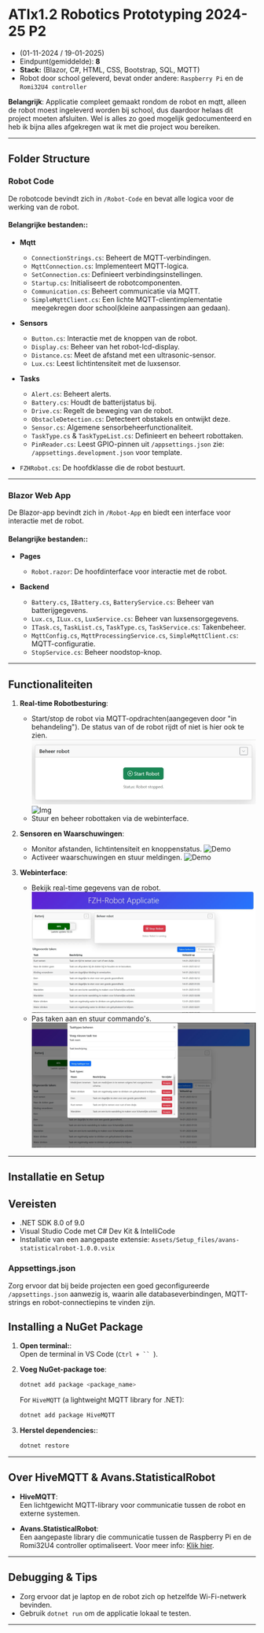 # ATIx1.2 Robotics Prototyping 2024-25 P2
- (01-11-2024 / 19-01-2025)
- Eindpunt(gemiddelde): **8**
- **Stack:** (Blazor, C#, HTML, CSS, Bootstrap, SQL, MQTT)
- Robot door school geleverd, bevat onder andere: `Raspberry Pi` en de `Romi32U4 controller`

**Belangrijk**: Applicatie compleet gemaakt rondom de robot en mqtt, alleen de robot moest ingeleverd worden bij school, dus daardoor helaas dit project moeten afsluiten. Wel is alles zo goed mogelijk gedocumenteerd en heb ik bijna alles afgekregen wat ik met die project wou bereiken.

---

## Folder Structure

### **Robot Code**
De robotcode bevindt zich in `/Robot-Code` en bevat alle logica voor de werking van de robot.

#### **Belangrijke bestanden:**:

- **Mqtt**
  - `ConnectionStrings.cs`: Beheert de MQTT-verbindingen.
  - `MqttConnection.cs`: Implementeert MQTT-logica.
  - `SetConnection.cs`: Definieert verbindingsinstellingen.
  - `Startup.cs`: Initialiseert de robotcomponenten.
  - `Communication.cs`: Beheert communicatie via MQTT.
  - `SimpleMqttClient.cs`: Een lichte MQTT-clientimplementatie meegekregen door school(kleine aanpassingen aan gedaan).

- **Sensors**
  - `Button.cs`: Interactie met de knoppen van de robot.
  - `Display.cs`: Beheer van het robot-lcd-display.
  - `Distance.cs`: Meet de afstand met een ultrasonic-sensor.
  - `Lux.cs`: Leest lichtintensiteit met de luxsensor.

- **Tasks**
  - `Alert.cs`: Beheert alerts.
  - `Battery.cs`: Houdt de batterijstatus bij.
  - `Drive.cs`: Regelt de beweging van de robot.
  - `ObstacleDetection.cs`: Detecteert obstakels en ontwijkt deze.
  - `Sensor.cs`: Algemene sensorbeheerfunctionaliteit.
  - `TaskType.cs` & `TaskTypeList.cs`: Definieert en beheert robottaken.
  - `PinReader.cs`: Leest GPIO-pinnen uit `/appsettings.json` zie: `/appsettings.development.json` voor template.

- `FZHRobot.cs`: De hoofdklasse die de robot bestuurt.

---

### **Blazor Web App**
De Blazor-app bevindt zich in `/Robot-App` en biedt een interface voor interactie met de robot.
#### **Belangrijke bestanden:**:

- **Pages**
  - `Robot.razor`: De hoofdinterface voor interactie met de robot.

- **Backend**
  - `Battery.cs`, `IBattery.cs`, `BatteryService.cs`: Beheer van batterijgegevens.
  - `Lux.cs`, `ILux.cs`, `LuxService.cs`: Beheer van luxsensorgegevens.
  - `ITask.cs`, `TaskList.cs`, `TaskType.cs`, `TaskService.cs`: Takenbeheer.
  - `MqttConfig.cs`, `MqttProcessingService.cs`, `SimpleMqttClient.cs`: MQTT-configuratie.
  - `StopService.cs`: Beheer noodstop-knop.

---

## Functionaliteiten

1. **Real-time Robotbesturing**:
   - Start/stop de robot via MQTT-opdrachten(aangegeven door "in behandeling"). De status van of de robot rijdt of niet is hier ook te zien.
   ![Img](Assets/Readme_addons/Robot_status.PNG)
   ![Img](Assets/Readme_addons/In_behandeling.gif)
   - Stuur en beheer robottaken via de webinterface.

2. **Sensoren en Waarschuwingen**:
   - Monitor afstanden, lichtintensiteit en knoppenstatus.
   ![Demo](Assets/Readme_addons/Rondrij_mode.gif)
   - Activeer waarschuwingen en stuur meldingen.
   ![Demo](Assets/Readme_addons/Stilstaan_mode_taak.gif)

3. **Webinterface**:
   - Bekijk real-time gegevens van de robot.
![Img](Assets/Readme_addons/Webpagina.PNG)
   - Pas taken aan en stuur commando's.
![Img](Assets/Readme_addons/Taken_scherm.PNG)

---

## Installatie en Setup

## Vereisten
- .NET SDK 8.0 of 9.0
- Visual Studio Code met C# Dev Kit & IntelliCode
- Installatie van een aangepaste extensie: `Assets/Setup_files/avans-statisticalrobot-1.0.0.vsix`

### **Appsettings.json**
Zorg ervoor dat bij beide projecten een goed geconfigureerde `/appsettings.json` aanwezig is, waarin alle databaseverbindingen, MQTT-strings en robot-connectiepins te vinden zijn.

## Installing a NuGet Package

1. **Open terminal:**:  
   Open de terminal in VS Code (`Ctrl + `` `).

2. **Voeg NuGet-package toe**:  
   ```bash
   dotnet add package <package_name>
   ```

   For `HiveMQTT` (a lightweight MQTT library for .NET):  
   ```bash
   dotnet add package HiveMQTT
   ```

3. **Herstel dependencies:**:  
   ```bash
   dotnet restore
   ```

---

##  Over HiveMQTT & Avans.StatisticalRobot

- **HiveMQTT**:  
  Een lichtgewicht MQTT-library voor communicatie tussen de robot en externe systemen.

- **Avans.StatisticalRobot**:  
  Een aangepaste library die communicatie tussen de Raspberry Pi en de Romi32U4 controller optimaliseert. Voor meer info: [Klik hier](https://www.nuget.org/packages/Avans.StatisticalRobot).

---

## Debugging & Tips

- Zorg ervoor dat je laptop en de robot zich op hetzelfde Wi-Fi-netwerk bevinden.
- Gebruik `dotnet run` om de applicatie lokaal te testen.

---
